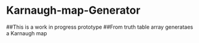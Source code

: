 # Karnaugh-map-Generator
##This is a work in progress prototype
##From truth table array generataes a Karnaugh map
